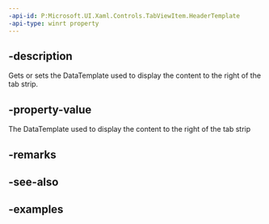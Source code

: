 ```yaml
---
-api-id: P:Microsoft.UI.Xaml.Controls.TabViewItem.HeaderTemplate
-api-type: winrt property
---
```


## -description

Gets or sets the DataTemplate used to display the content to the right of the tab strip.

## -property-value

The DataTemplate used to display the content to the right of the tab strip

## -remarks

## -see-also

## -examples

